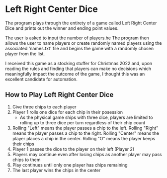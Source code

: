 # Left Right Center Dice

The program plays through the entirety of a game called Left Right Center Dice and prints out the winner and ending point values.

The user is asked to input the number of players.he The program then allows the user to name players or create randomly named players using the associated 'names.txt' file and begins the game with a randomly chosen player from the list.

I received this game as a stocking stuffer for Christmas 2022 and, upon reading the rules and finding that players can make no decisions which meaningfully impact the outcome of the game, I thought this was an excellent candidate for automation.

## How to Play Left Right Center Dice
1. Give three chips to each player
2. Player 1 rolls one dice for each chip in their posession
    * As the physical game ships with three dice, players are limited to rolling up to three dice per turn regardless of their chip count
3. Rolling "Left" means the player passes a chip to the left. Rolling "Right" means the player passes a chip to the right. Rolling "Center" means the player places a chip in the center. Rolling "O" means the player keeps their chips
4. Player 1 passes the dice to the player on their left (Player 2)
5. Players may continue even after losing chips as another player may pass chips to them
6. Play continues until only one player has chips remaining
7. The last player wins the chips in the center